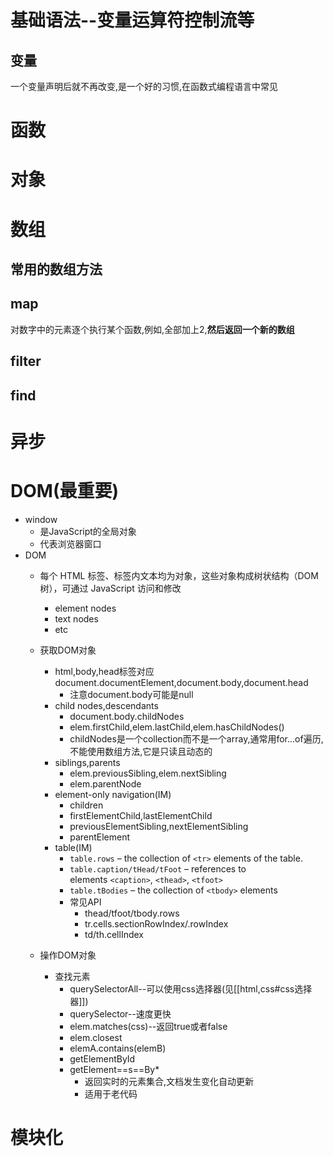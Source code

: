 # 基础语法--变量运算符控制流等

## 变量

一个变量声明后就不再改变,是一个好的习惯,在函数式编程语言中常见

# 函数

# 对象

# 数组

## 常用的数组方法

## map

对数字中的元素逐个执行某个函数,例如,全部加上2,**然后返回一个新的数组**



## filter

## find



# 异步

# DOM(最重要)

- window
	- 是JavaScript的全局对象
	- 代表浏览器窗口
- DOM
	- 每个 HTML 标签、标签内文本均为对象，这些对象构成树状结构（DOM 树），可通过 JavaScript 访问和修改
		- element nodes
		- text nodes
		- etc
	- 获取DOM对象
		- html,body,head标签对应document.documentElement,document.body,document.head
			- 注意document.body可能是null
		- child nodes,descendants
			- document.body.childNodes
			- elem.firstChild,elem.lastChild,elem.hasChildNodes()
			- childNodes是一个collection而不是一个array,通常用for...of遍历,不能使用数组方法,它是只读且动态的
		- siblings,parents
			- elem.previousSibling,elem.nextSibling
			- elem.parentNode
		- element-only navigation(IM)
			- children
			- firstElementChild,lastElementChild
			- previousElementSibling,nextElementSibling
			- parentElement
		- table(IM)
			- `table.rows` – the collection of `<tr>` elements of the table.
			- `table.caption/tHead/tFoot` – references to elements `<caption>`, `<thead>`, `<tfoot>`
			- `table.tBodies` – the collection of `<tbody>` elements
			- 常见API
				- thead/tfoot/tbody.rows
				- tr.cells.sectionRowIndex/.rowIndex
				- td/th.cellIndex
	
	- 操作DOM对象
		- 查找元素
			- querySelectorAll--可以使用css选择器(见[[html,css#css选择器]])
			- querySelector--速度更快
			- elem.matches(css)--返回true或者false
			- elem.closest
			- elemA.contains(elemB)
			- getElementById
			- getElement==s==By*
				- 返回实时的元素集合,文档发生变化自动更新
				- 适用于老代码


# 模块化



